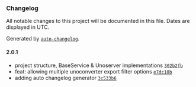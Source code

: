 ### Changelog

All notable changes to this project will be documented in this file. Dates are displayed in UTC.

Generated by [`auto-changelog`](https://github.com/CookPete/auto-changelog).

#### 2.0.1

- project structure, BaseService & Unoserver implementations [`302b2fb`](https://github.com/docwagen/unoserver-node/commit/302b2fb51d81b27a8482acaed5b8b8bd1b0b53f0)
- feat: allowing multiple unoconverter export filter options [`e7dc10b`](https://github.com/docwagen/unoserver-node/commit/e7dc10bde55000498ae64dba5f514ae80e177eac)
- adding auto changelog generator [`3c533b6`](https://github.com/docwagen/unoserver-node/commit/3c533b61bf7b47995abf99bec29c298bcc494777)
